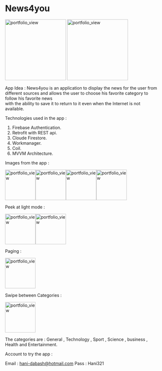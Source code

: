 # News4you

<img width="200" alt="portfolio_view" src="https://launch.sa/assets/images/logos/tuwaiq1000-dark.svg">


<img width="200" alt="portfolio_view" src="https://media2.giphy.com/media/KLp9F4gdqq2la5H1oa/giphy.gif?cid=790b76119c5222555287c2a693ac1ee2ee27ff85e2e59624&rid=giphy.gif&ct=g">


App Idea :
  News4you is an application to display the news for the user from different sources 
  and allows the user to choose his favorite category to follow his favorite news   
  with the ability to save it to return to it even when the Internet is not available.

Technologies used in the app :
  1. Firebase Authentication.
  2. Retrofit with REST api.
  3. Cloude Firestore.
  4. Workmanager.
  5. Coil.
  6. MVVM Architecture.
  
Images from the app :

<img width="100" alt="portfolio_view" src="https://i.ibb.co/0rd189z/Screenshot-News4you.jpg"><img width="100" alt="portfolio_view" src="https://i.ibb.co/SvJKSRT/Screenshot-News4you.jpg"><img width="100" alt="portfolio_view" src="https://i.ibb.co/gWCnZWK/Screenshot-News4you.jpg"><img width="100" alt="portfolio_view" src="https://i.ibb.co/C9J19Z6/Screenshot-News4you.jpg">


Peek at light mode :

<img width="100" alt="portfolio_view" src="https://i.ibb.co/cgCh73C/Screenshot-News4you.jpg"><img width="100" alt="portfolio_view" src="https://i.ibb.co/B2j3Hj3/Screenshot-News4you.jpg">


Paging :

<img width="100" alt="portfolio_view" src="https://media3.giphy.com/media/hbMLDC6nRZwjgHcUCe/giphy.gif?cid=790b76111c50c8ee22e3c0321f1fe33851eb36ec1f6b79c5&rid=giphy.gif&ct=g">


Swipe between Categories :


<img width="100" alt="portfolio_view" src="https://media1.giphy.com/media/RfkHxQoXCa2mRQUwxf/giphy.gif?cid=790b7611b3d28edea12c4868aa65441a77dc24385336a9c1&rid=giphy.gif&ct=g">


The categories are :
  General , Technology , Sport , Science , business , Health and Entertainment.


Account to try the app :

  Email : hani-dabash@hotmail.com
  Pass : Hani321

